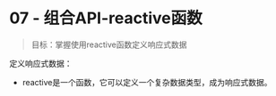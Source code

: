 # 07 - 组合API-reactive函数

> 目标：掌握使用reactive函数定义响应式数据

定义响应式数据：
- reactive是一个函数，它可以定义一个复杂数据类型，成为响应式数据。

